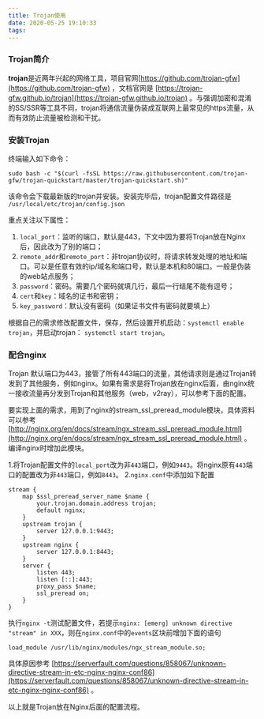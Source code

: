 ```yaml
---
title: Trojan使用
date: 2020-05-25 19:10:33
tags:
---
```


### Trojan简介

**trojan**是近两年兴起的网络工具，项目官网[https://github.com/trojan-gfw](https://github.com/trojan-gfw) ，文档官网是 [https://trojan-gfw.github.io/trojan](https://trojan-gfw.github.io/trojan) 。与强调加密和混淆的SS/SSR等工具不同，trojan将通信流量伪装成互联网上最常见的https流量，从而有效防止流量被检测和干扰。

### 安装Trojan

终端输入如下命令：

```shell
sudo bash -c "$(curl -fsSL https://raw.githubusercontent.com/trojan-gfw/trojan-quickstart/master/trojan-quickstart.sh)"
```

该命令会下载最新版的trojan并安装。安装完毕后，trojan配置文件路径是 `/usr/local/etc/trojan/config.json`

重点关注以下属性：

1.  `local_port`：监听的端口，默认是443，下文中因为要将Trojan放在Nginx后，因此改为了别的端口；
2.  `remote_addr`和`remote_port`：非trojan协议时，将请求转发处理的地址和端口。可以是任意有效的ip/域名和端口号，默认是本机和80端口。一般是伪装的web站点服务；
3. `password`：密码。需要几个密码就填几行，最后一行结尾不能有逗号；
4. `cert`和`key`：域名的证书和密钥；
5. `key_password`：默认没有密码（如果证书文件有密码就要填上）

根据自己的需求修改配置文件，保存，然后设置开机启动：`systemctl enable trojan`，并启动trojan： `systemctl start trojan`。

### 配合nginx

Trojan 默认端口为443，接管了所有443端口的流量，其他请求则是通过Trojan转发到了其他服务，例如nginx。如果有需求是将Trojan放在nginx后面，由nginx统一接收流量再分发到Trojan和其他服务（web，v2ray），可以参考下面的配置。

要实现上面的需求，用到了nginx的stream_ssl_preread_module模块，具体资料可以参考 [http://nginx.org/en/docs/stream/ngx_stream_ssl_preread_module.html](http://nginx.org/en/docs/stream/ngx_stream_ssl_preread_module.html) 。
编译nginx时增加此模块。

1.将Trojan配置文件的`local_port`改为非`443`端口，例如`9443`。将nginx原有`443`端口的配置改为非`443`端口，例如`8443`。
2.`nginx.conf`中添加如下配置
```nginx
stream {
    map $ssl_preread_server_name $name {
        your.trojan.domain.address trojan;
        default nginx;
    }
    upstream trojan {
        server 127.0.0.1:9443;
    }
    upstream nginx {
        server 127.0.0.1:8443;
    }
    server {
        listen 443;
        listen [::]:443;
        proxy_pass $name;
        ssl_preread on;
    }
}
```
执行`nginx -t`测试配置文件，若提示`nginx: [emerg] unknown directive "stream" in XXX`，则在`nginx.conf`中的`events`区块前增加下面的语句
```nginx
load_module /usr/lib/nginx/modules/ngx_stream_module.so;
```
具体原因参考 [https://serverfault.com/questions/858067/unknown-directive-stream-in-etc-nginx-nginx-conf86](https://serverfault.com/questions/858067/unknown-directive-stream-in-etc-nginx-nginx-conf86) 。

以上就是Trojan放在Nginx后面的配置流程。

